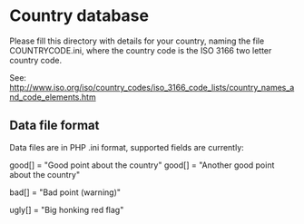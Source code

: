 Country database
================

Please fill this directory with details for your country, naming the file COUNTRYCODE.ini, where the country code is the ISO 3166 two letter country code.

See: http://www.iso.org/iso/country_codes/iso_3166_code_lists/country_names_and_code_elements.htm

Data file format
----------------

Data files are in PHP .ini format, supported fields are currently:

good[] = "Good point about the country"
good[] = "Another good point about the country"

bad[] = "Bad point (warning)"

ugly[] = "Big honking red flag"
